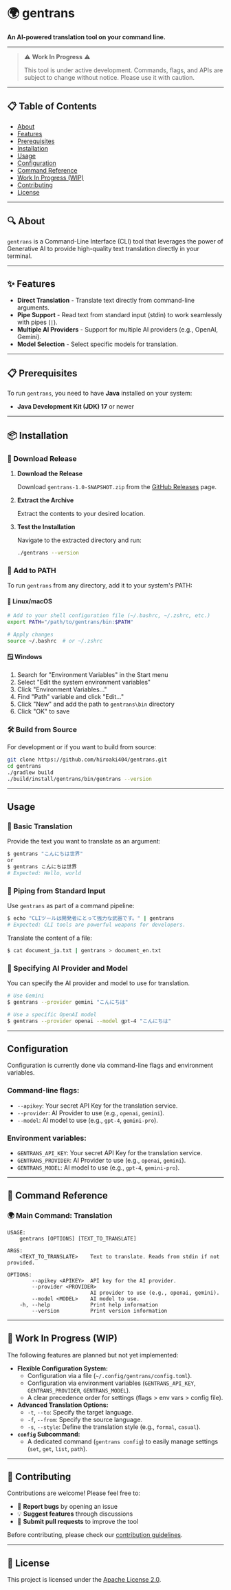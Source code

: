 # 🌍 gentrans

**An AI-powered translation tool on your command line.**

[//]: # "[![Release](https://img.shields.io/github/v/release/hiroaki404/gentrans?style=flat-square)](https://github.com/hiroaki404/gentrans/releases)"
[//]: # "[![License](https://img.shields.io/github/license/hiroaki404/gentrans?style=flat-square)](LICENSE)"
[//]: # "[![Platform](https://img.shields.io/badge/platform-Linux%20%7C%20macOS%20%7C%20Windows-blue?style=flat-square)](#installation)"

---

> ⚠️ **Work In Progress** ⚠️
>
> This tool is under active development. Commands, flags, and APIs are subject to change without notice. Please use it
> with caution.

---

## 📋 Table of Contents

- [About](#-about)
- [Features](#-features)
- [Prerequisites](#-prerequisites)
- [Installation](#-installation)
- [Usage](#-usage)
- [Configuration](#-configuration)
- [Command Reference](#-command-reference)
- [Work In Progress (WIP)](#-work-in-progress-wip)
- [Contributing](#-contributing)
- [License](#-license)

---

## 🔍 About

`gentrans` is a Command-Line Interface (CLI) tool that leverages the power of Generative AI to provide high-quality text
translation directly in your terminal.

---

## ✨ Features

- **Direct Translation** - Translate text directly from command-line arguments.
- **Pipe Support** - Read text from standard input (stdin) to work seamlessly with pipes (`|`).
- **Multiple AI Providers** - Support for multiple AI providers (e.g., OpenAI, Gemini).
- **Model Selection** - Select specific models for translation.

---

## 📋 Prerequisites

To run `gentrans`, you need to have **Java** installed on your system:

- **Java Development Kit (JDK) 17** or newer

---

## 📦 Installation

### 🔽 Download Release

1. **Download the Release**

   Download `gentrans-1.0-SNAPSHOT.zip` from the [GitHub Releases](https://github.com/hiroaki404/gentrans/releases)
   page.

2. **Extract the Archive**

   Extract the contents to your desired location.

3. **Test the Installation**

   Navigate to the extracted directory and run:

   ```bash
   ./gentrans --version
   ```

### 🔧 Add to PATH

To run `gentrans` from any directory, add it to your system's PATH:

#### 🐧 **Linux/macOS**

```bash
# Add to your shell configuration file (~/.bashrc, ~/.zshrc, etc.)
export PATH="/path/to/gentrans/bin:$PATH"

# Apply changes
source ~/.bashrc  # or ~/.zshrc
```

#### 🪟 **Windows**

1. Search for "Environment Variables" in the Start menu
2. Select "Edit the system environment variables"
3. Click "Environment Variables..."
4. Find "Path" variable and click "Edit..."
5. Click "New" and add the path to `gentrans\bin` directory
6. Click "OK" to save

### 🛠️ Build from Source

For development or if you want to build from source:

```bash
git clone https://github.com/hiroaki404/gentrans.git
cd gentrans
./gradlew build
./build/install/gentrans/bin/gentrans --version
```

---

## Usage

### 💬 Basic Translation

Provide the text you want to translate as an argument:

```bash
$ gentrans "こんにちは世界"
or
$ gentrans こんにちは世界
# Expected: Hello, world
```

### 🔀 Piping from Standard Input

Use `gentrans` as part of a command pipeline:

```bash
$ echo "CLIツールは開発者にとって強力な武器です。" | gentrans
# Expected: CLI tools are powerful weapons for developers.
```

Translate the content of a file:

```bash
$ cat document_ja.txt | gentrans > document_en.txt
```

### 🤖 Specifying AI Provider and Model

You can specify the AI provider and model to use for translation.

```bash
# Use Gemini
$ gentrans --provider gemini "こんにちは"

# Use a specific OpenAI model
$ gentrans --provider openai --model gpt-4 "こんにちは"
```

---

## Configuration

Configuration is currently done via command-line flags and environment variables.

### Command-line flags:

- `--apikey`: Your secret API Key for the translation service.
- `--provider`: AI Provider to use (e.g., `openai`, `gemini`).
- `--model`: AI model to use (e.g., `gpt-4`, `gemini-pro`).

### Environment variables:

- `GENTRANS_API_KEY`: Your secret API Key for the translation service.
- `GENTRANS_PROVIDER`: AI Provider to use (e.g., `openai`, `gemini`).
- `GENTRANS_MODEL`: AI model to use (e.g., `gpt-4`, `gemini-pro`).

---

## 📖 Command Reference

### 🌍 Main Command: Translation

```
USAGE:
    gentrans [OPTIONS] [TEXT_TO_TRANSLATE]

ARGS:
    <TEXT_TO_TRANSLATE>    Text to translate. Reads from stdin if not provided.

OPTIONS:
        --apikey <APIKEY>  API key for the AI provider.
        --provider <PROVIDER>
                           AI provider to use (e.g., openai, gemini).
        --model <MODEL>    AI model to use.
    -h, --help             Print help information
        --version          Print version information
```

---

## 🚧 Work In Progress (WIP)

The following features are planned but not yet implemented:

- **Flexible Configuration System:**
  - Configuration via a file (`~/.config/gentrans/config.toml`).
  - Configuration via environment variables (`GENTRANS_API_KEY`, `GENTRANS_PROVIDER`, `GENTRANS_MODEL`).
  - A clear precedence order for settings (flags > env vars > config file).
- **Advanced Translation Options:**
  - `-t`, `--to`: Specify the target language.
  - `-f`, `--from`: Specify the source language.
  - `-s`, `--style`: Define the translation style (e.g., `formal`, `casual`).
- **`config` Subcommand:**
  - A dedicated command (`gentrans config`) to easily manage settings (`set`, `get`, `list`, `path`).

---

## 🤝 Contributing

Contributions are welcome! Please feel free to:

- 🐛 **Report bugs** by opening an issue
- 💡 **Suggest features** through discussions
- 🔧 **Submit pull requests** to improve the tool

Before contributing, please check our [contribution guidelines](CONTRIBUTING.md).

---

## 📄 License

This project is licensed under the [Apache License 2.0](LICENSE).
